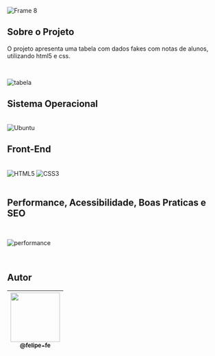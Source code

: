 ![Frame 8](https://user-images.githubusercontent.com/60360540/188871499-9825ba3a-a47a-4fcd-8e54-92d401264123.png)

## Sobre o Projeto

<p>
    O projeto apresenta uma tabela com dados fakes com notas de alunos, utilizando html5 e css.
</p><br>

![tabela](https://user-images.githubusercontent.com/60360540/188873761-f2dd86a3-5b03-48e3-bee8-44eb199dae51.png)

## Sistema Operacional

<br/>

<img alt="Ubuntu" src="https://img.shields.io/badge/Ubuntu-E95420?style=for-the-badge&logo=ubuntu&logoColor=white"/>

<br/>

## Front-End

<div style="display: inline_block"><br/>
    <img align="center" alt="HTML5" src="https://img.shields.io/badge/html5-%23E34F26.svg?style=for-the-badge&logo=html5&logoColor=white" />
    <img align="center" alt="CSS3" src="https://img.shields.io/badge/css3-%231572B6.svg?style=for-the-badge&logo=css3&logoColor=white" />
</div><br/>

## Performance, Acessibilidade, Boas Praticas e SEO
<br/>

![performance](https://user-images.githubusercontent.com/60360540/188878942-3489a67e-b391-4d8e-bdfa-9f2512b75bd0.png)

<br/>

## Autor

| [<img src="https://user-images.githubusercontent.com/60360540/186234612-f71248a4-79ba-4e59-b162-0b948d9a97dc.jpeg" width=115><br><sub>@felipe-fe</sub>](https://www.linkedin.com/in/felipe-fe/) |
| :---: |
